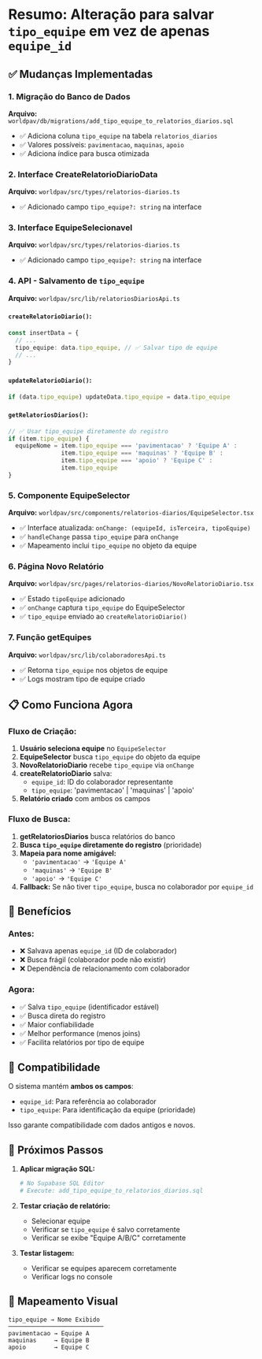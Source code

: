 # Resumo: Alteração para salvar `tipo_equipe` em vez de apenas `equipe_id`

## ✅ Mudanças Implementadas

### 1. **Migração do Banco de Dados**
**Arquivo:** `worldpav/db/migrations/add_tipo_equipe_to_relatorios_diarios.sql`
- ✅ Adiciona coluna `tipo_equipe` na tabela `relatorios_diarios`
- ✅ Valores possíveis: `pavimentacao`, `maquinas`, `apoio`
- ✅ Adiciona índice para busca otimizada

### 2. **Interface CreateRelatorioDiarioData**
**Arquivo:** `worldpav/src/types/relatorios-diarios.ts`
- ✅ Adicionado campo `tipo_equipe?: string` na interface

### 3. **Interface EquipeSelecionavel**
**Arquivo:** `worldpav/src/types/relatorios-diarios.ts`
- ✅ Adicionado campo `tipo_equipe?: string` na interface

### 4. **API - Salvamento de `tipo_equipe`**
**Arquivo:** `worldpav/src/lib/relatoriosDiariosApi.ts`

#### `createRelatorioDiario()`:
```typescript
const insertData = {
  // ...
  tipo_equipe: data.tipo_equipe, // ✅ Salvar tipo de equipe
  // ...
}
```

#### `updateRelatorioDiario()`:
```typescript
if (data.tipo_equipe) updateData.tipo_equipe = data.tipo_equipe
```

#### `getRelatoriosDiarios()`:
```typescript
// ✅ Usar tipo_equipe diretamente do registro
if (item.tipo_equipe) {
  equipeNome = item.tipo_equipe === 'pavimentacao' ? 'Equipe A' : 
               item.tipo_equipe === 'maquinas' ? 'Equipe B' :
               item.tipo_equipe === 'apoio' ? 'Equipe C' :
               item.tipo_equipe
}
```

### 5. **Componente EquipeSelector**
**Arquivo:** `worldpav/src/components/relatorios-diarios/EquipeSelector.tsx`

- ✅ Interface atualizada: `onChange: (equipeId, isTerceira, tipoEquipe)`
- ✅ `handleChange` passa `tipo_equipe` para `onChange`
- ✅ Mapeamento inclui `tipo_equipe` no objeto da equipe

### 6. **Página Novo Relatório**
**Arquivo:** `worldpav/src/pages/relatorios-diarios/NovoRelatorioDiario.tsx`

- ✅ Estado `tipoEquipe` adicionado
- ✅ `onChange` captura `tipo_equipe` do EquipeSelector
- ✅ `tipo_equipe` enviado ao `createRelatorioDiario()`

### 7. **Função getEquipes**
**Arquivo:** `worldpav/src/lib/colaboradoresApi.ts`

- ✅ Retorna `tipo_equipe` nos objetos de equipe
- ✅ Logs mostram tipo de equipe criado

## 📋 Como Funciona Agora

### Fluxo de Criação:

1. **Usuário seleciona equipe** no `EquipeSelector`
2. **EquipeSelector** busca `tipo_equipe` do objeto da equipe
3. **NovoRelatorioDiario** recebe `tipo_equipe` via `onChange`
4. **createRelatorioDiario** salva:
   - `equipe_id`: ID do colaborador representante
   - `tipo_equipe`: 'pavimentacao' | 'maquinas' | 'apoio'
5. **Relatório criado** com ambos os campos

### Fluxo de Busca:

1. **getRelatoriosDiarios** busca relatórios do banco
2. **Busca `tipo_equipe` diretamente do registro** (prioridade)
3. **Mapeia para nome amigável:**
   - `'pavimentacao'` → `'Equipe A'`
   - `'maquinas'` → `'Equipe B'`
   - `'apoio'` → `'Equipe C'`
4. **Fallback:** Se não tiver `tipo_equipe`, busca no colaborador por `equipe_id`

## 🎯 Benefícios

### Antes:
- ❌ Salvava apenas `equipe_id` (ID de colaborador)
- ❌ Busca frágil (colaborador pode não existir)
- ❌ Dependência de relacionamento com colaborador

### Agora:
- ✅ Salva `tipo_equipe` (identificador estável)
- ✅ Busca direta do registro
- ✅ Maior confiabilidade
- ✅ Melhor performance (menos joins)
- ✅ Facilita relatórios por tipo de equipe

## 🔄 Compatibilidade

O sistema mantém **ambos os campos**:
- `equipe_id`: Para referência ao colaborador
- `tipo_equipe`: Para identificação da equipe (prioridade)

Isso garante compatibilidade com dados antigos e novos.

## 📝 Próximos Passos

1. **Aplicar migração SQL:**
   ```bash
   # No Supabase SQL Editor
   # Execute: add_tipo_equipe_to_relatorios_diarios.sql
   ```

2. **Testar criação de relatório:**
   - Selecionar equipe
   - Verificar se `tipo_equipe` é salvo corretamente
   - Verificar se exibe "Equipe A/B/C" corretamente

3. **Testar listagem:**
   - Verificar se equipes aparecem corretamente
   - Verificar logs no console

## 🎨 Mapeamento Visual

```
tipo_equipe → Nome Exibido
───────────────────────────
pavimentacao → Equipe A
maquinas     → Equipe B
apoio        → Equipe C
```


